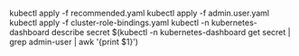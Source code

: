 kubectl apply -f recommended.yaml 
kubectl apply -f admin.user.yaml 
kubectl apply -f cluster-role-bindings.yaml 
kubectl -n kubernetes-dashboard describe secret $(kubectl -n kubernetes-dashboard get secret | grep admin-user | awk '{print $1}')
